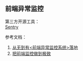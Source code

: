## 前端异常监控 ##


第三方开源工具：  
[Sentry](https://sentry.io/welcome/)


参考文档：
1. [从无到有<前端异常监控系统>落地](https://juejin.im/post/5a3dca226fb9a04515441686)
2. [把前端监控做到极致](http://d2forum.alibaba-inc.com/#/index?_k=ommzyi)